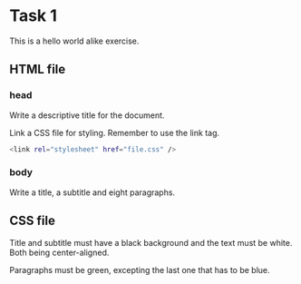 # Task 1

This is a hello world alike exercise.

## HTML file

### head

Write a descriptive title for the document.

Link a CSS file for styling. Remember to use the link tag.

```bash
<link rel="stylesheet" href="file.css" />
```

### body

Write a title, a subtitle and eight paragraphs.

## CSS file

Title and subtitle must have a black background and the text must be white. Both being center-aligned.

Paragraphs must be green, excepting the last one that has to be blue.

